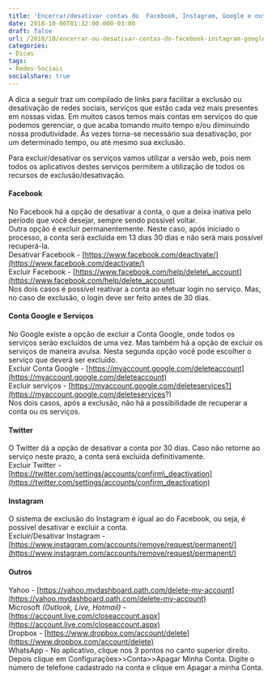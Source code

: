 ```yaml
---
title: 'Encerrar/desativar contas do  Facebook, Instagram, Google e outras'
date: 2018-10-06T01:32:00.000-03:00
draft: false
url: /2018/10/encerrar-ou-desativar-contas-do-facebook-instagram-google-e-outras.html
categories:
- Dicas
tags: 
- Redes-Sociais
socialshare: true
---
```


A dica a seguir traz um compilado de links para facilitar a exclusão ou desativação de redes sociais, serviços que estão cada vez mais presentes em nossas vidas. Em muitos casos temos mais contas em serviços do que podemos gerenciar, o que acaba tomando muito tempo e/ou diminuindo nossa produtividade. Ás vezes torna-se necessário sua desativação, por um determinado tempo, ou até mesmo sua exclusão.

<!--more--> 
 
Para excluir/desativar os serviços vamos utilizar a versão web, pois nem todos os aplicativos destes serviços permitem a utilização de todos os recursos de exclusão/desativação.  
  

#### **Facebook**

No Facebook há a opção de desativar a conta, o que a deixa inativa pelo período que você desejar, sempre sendo possível voltar.  
Outra opção é excluir permanentemente. Neste caso, após iniciado o processo, a conta será excluída em 13 dias 30 dias e não será mais possível recuperá-la.  
Desativar Facebook - [https://www.facebook.com/deactivate/](https://www.facebook.com/deactivate/)  
Excluir Facebook - [https://www.facebook.com/help/delete\_account](https://www.facebook.com/help/delete_account)  
Nos dois casos é possível reativar a conta ao efetuar login no serviço. Mas, no caso de exclusão, o login deve ser feito antes de 30 dias.

  

#### **Conta Google e Serviços**

No Google existe a opção de excluir a Conta Google, onde todos os serviços serão excluídos de uma vez. Mas também há a opção de excluir os serviços de maneira avulsa. Nesta segunda opção você pode escolher o serviço que deverá ser excluído.  
Excluir Conta Google - [https://myaccount.google.com/deleteaccount](https://myaccount.google.com/deleteaccount)  
Excluir serviços - [https://myaccount.google.com/deleteservices?](https://myaccount.google.com/deleteservices?)  
Nos dois casos, após a exclusão, não há a possibilidade de recuperar a conta ou os serviços.

  

#### **Twitter**

O Twitter dá a opção de desativar a conta por 30 dias. Caso não retorne ao serviço neste prazo, a conta será excluída definitivamente.  
Excluir Twitter - [https://twitter.com/settings/accounts/confirm\_deactivation](https://twitter.com/settings/accounts/confirm_deactivation)

  

#### **Instagram**

O sistema de exclusão do Instagram é igual ao do Facebook, ou seja, é possível desativar e excluir a conta.  
Excluir/Desativar Instagram - [https://www.instagram.com/accounts/remove/request/permanent/](https://www.instagram.com/accounts/remove/request/permanent/)

  

#### **Outros**

Yahoo - [https://yahoo.mydashboard.oath.com/delete-my-account](https://yahoo.mydashboard.oath.com/delete-my-account)  
Microsoft _(Outlook, Live, Hotmail)_ - [https://account.live.com/closeaccount.aspx](https://account.live.com/closeaccount.aspx)  
Dropbox - [https://www.dropbox.com/account/delete](https://www.dropbox.com/account/delete)  
WhatsApp - No aplicativo, clique nos 3 pontos no canto superior direito. Depois clique em Configurações>>Conta>>Apagar Minha Conta. Digite o número de telefone cadastrado na conta e clique em Apagar a minha Conta.

